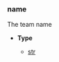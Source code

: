### name [](https://discordpy.readthedocs.io/en/v1.7.3/api.html#discord.Team.name)

The team name

- **Type**

	- [str](https://docs.python.org/3/library/stdtypes.html#str "(in Python v3.9)")

